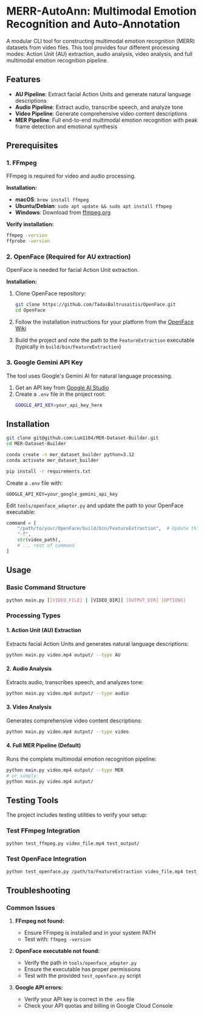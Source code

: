 # MERR-AutoAnn: Multimodal Emotion Recognition and Auto-Annotation

A modular CLI tool for constructing multimodal emotion recognition (MERR) datasets from video files. This tool provides four different processing modes: Action Unit (AU) extraction, audio analysis, video analysis, and full multimodal emotion recognition pipeline.

## Features

- **AU Pipeline**: Extract facial Action Units and generate natural language descriptions
- **Audio Pipeline**: Extract audio, transcribe speech, and analyze tone
- **Video Pipeline**: Generate comprehensive video content descriptions  
- **MER Pipeline**: Full end-to-end multimodal emotion recognition with peak frame detection and emotional synthesis

## Prerequisites

### 1. FFmpeg
FFmpeg is required for video and audio processing.

**Installation:**
- **macOS**: `brew install ffmpeg`
- **Ubuntu/Debian**: `sudo apt update && sudo apt install ffmpeg`
- **Windows**: Download from [ffmpeg.org](https://ffmpeg.org/download.html)

**Verify installation:**
```bash
ffmpeg -version
ffprobe -version
```

### 2. OpenFace (Required for AU extraction)
OpenFace is needed for facial Action Unit extraction.

**Installation:**
1. Clone OpenFace repository:
   ```bash
   git clone https://github.com/TadasBaltrusaitis/OpenFace.git
   cd OpenFace
   ```

2. Follow the installation instructions for your platform from the [OpenFace Wiki](https://github.com/TadasBaltrusaitis/OpenFace/wiki)

3. Build the project and note the path to the `FeatureExtraction` executable (typically in `build/bin/FeatureExtraction`)

### 3. Google Gemini API Key
The tool uses Google's Gemini AI for natural language processing.

1. Get an API key from [Google AI Studio](https://makersuite.google.com/app/apikey)
2. Create a `.env` file in the project root:
   ```bash
   GOOGLE_API_KEY=your_api_key_here
   ```

## Installation

```bash
git clone git@github.com:Lum1104/MER-Dataset-Builder.git
cd MER-Dataset-Builder

conda create -n mer_dataset_builder python=3.12
conda activate mer_dataset_builder

pip install -r requirements.txt
```

Create a `.env` file with:
```env
GOOGLE_API_KEY=your_google_gemini_api_key
```

Edit `tools/openface_adapter.py` and update the path to your OpenFace executable:
```python
command = [
    "/path/to/your/OpenFace/build/bin/FeatureExtraction",  # Update this path
    "-f",
    str(video_path),
    # ... rest of command
]
```

## Usage

### Basic Command Structure
```bash
python main.py [[VIDEO_FILE] | [VIDEO_DIR]] [OUTPUT_DIR] [OPTIONS]
```

### Processing Types

#### 1. Action Unit (AU) Extraction
Extracts facial Action Units and generates natural language descriptions:
```bash
python main.py video.mp4 output/ --type AU
```

#### 2. Audio Analysis
Extracts audio, transcribes speech, and analyzes tone:
```bash
python main.py video.mp4 output/ --type audio
```

#### 3. Video Analysis
Generates comprehensive video content descriptions:
```bash
python main.py video.mp4 output/ --type video
```

#### 4. Full MER Pipeline (Default)
Runs the complete multimodal emotion recognition pipeline:
```bash
python main.py video.mp4 output/ --type MER
# or simply:
python main.py video.mp4 output/
```

## Testing Tools

The project includes testing utilities to verify your setup:

### Test FFmpeg Integration
```bash
python test_ffmpeg.py video_file.mp4 test_output/
```

### Test OpenFace Integration
```bash
python test_openface.py /path/to/FeatureExtraction video_file.mp4 test_output/
```

## Troubleshooting

### Common Issues

1. **FFmpeg not found:**
   - Ensure FFmpeg is installed and in your system PATH
   - Test with: `ffmpeg -version`

2. **OpenFace executable not found:**
   - Verify the path in `tools/openface_adapter.py`
   - Ensure the executable has proper permissions
   - Test with the provided `test_openface.py` script

3. **Google API errors:**
   - Verify your API key is correct in the `.env` file
   - Check your API quotas and billing in Google Cloud Console
